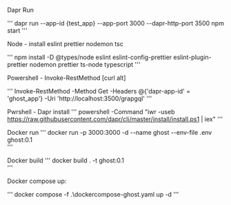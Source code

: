 Dapr Run

'''
dapr run --app-id {test_app} --app-port 3000 --dapr-http-port 3500 npm start
'''

Node - install eslint prettier nodemon tsc

'''
npm install -D @types/node eslint eslint-config-prettier eslint-plugin-prettier nodemon prettier ts-node typescript
'''

Powershell - Invoke-RestMethod [curl alt]

'''
Invoke-RestMethod -Method Get -Headers @{'dapr-app-id' = 'ghost_app'} -Uri 'http://localhost:3500/grapgql'
'''

Pwrshell - Dapr install
'''
powershell -Command "iwr -useb https://raw.githubusercontent.com/dapr/cli/master/install/install.ps1 | iex"
'''

Docker run
'''
docker run -p 3000:3000 -d --name ghost --env-file .env ghost:0.1  
'''

Docker build
'''
docker build . -t ghost:0.1  
'''

Docker compose up:

'''
docker compose -f .\dockercompose-ghost.yaml up -d
'''
